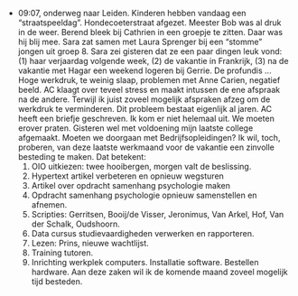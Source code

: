 - 09:07, onderweg naar Leiden. Kinderen hebben vandaag een “straatspeeldag”. Hondecoeterstraat afgezet. Meester Bob was al druk in de weer. Berend bleek bij Cathrien in een groepje te zitten. Daar was hij blij mee. Sara zat samen met Laura Sprenger bij een “stomme” jongen uit groep 8. Sara zei gisteren dat ze een paar dingen leuk vond: (1) haar verjaardag volgende week, (2) de vakantie in Frankrijk, (3) na de vakantie met Hagar een weekend logeren bij Gerrie. 
  De profundis ... Hoge werkdruk, te weinig slaap, problemen met Anne Carien, negatief beeld. AC klaagt over  teveel stress en maakt intussen de ene afspraak na de andere. Terwijl ik juist zoveel mogelijk afspraken afzeg om de werkdruk te verminderen. Dit probleem bestaat eigenlijk al jaren. AC heeft een briefje geschreven. Ik kom er niet helemaal uit. We moeten erover praten. Gisteren wel met voldoening mijn laatste college afgemaakt. Moeten we doorgaan met Bedrijfsopleidingen? 
  Ik wil, toch, proberen, van deze laatste werkmaand voor de vakantie een zinvolle besteding te maken. Dat betekent:
  1. OIO uitkiezen: twee hooibergen, morgen valt de beslissing.
  2. Hypertext artikel verbeteren en opnieuw wegsturen
  3. Artikel over opdracht samenhang psychologie maken
  4. Opdracht samenhang psychologie opnieuw samenstellen en afnemen.
  5. Scripties: Gerritsen, Booij/de Visser, Jeronimus, Van Arkel, Hof, Van der Schalk, Oudshoorn.
  6. Data cursus studievaardigheden verwerken en rapporteren.
  7. Lezen: Prins, nieuwe wachtlijst.
  8. Training tutoren.
  9. Inrichting werkplek computers. Installatie software. Bestellen hardware.
  Aan deze zaken wil ik de komende maand zoveel mogelijk tijd besteden.